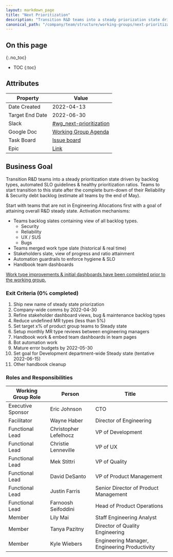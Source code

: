 ```yaml
---
layout: markdown_page
title: "Next Prioritization"
description: "Transition R&D teams into a steady priorization state driven by backlog data, SLO guidelines & healthy prioritization ratios"
canonical_path: "/company/team/structure/working-groups/next-prioritization/"
---
```


## On this page
{:.no_toc}

- TOC
{:toc}

## Attributes

| Property        | Value      |
|-----------------|------------|
| Date Created    | 2022-04-13 |
| Target End Date | 2022-06-30 |
| Slack           | [#wg_next-prioritization](https://gitlab.slack.com/archives/C03AWM7780G) |
| Google Doc      | [Working Group Agenda](https://docs.google.com/document/d/1wog8bR7jg6SECefx9BGqIa07sFm_sXJPvelVAganYmc/edit#heading=h.pmtw3ocv2aty)  |
| Task Board      | [Issue board](https://gitlab.com/groups/gitlab-com/-/epic_boards/20810) |
| Epic            | [Link](https://gitlab.com/groups/gitlab-com/-/epics/1799) |

## Business Goal

Transition R&D teams into a steady prioritization state driven by backlog types, automated SLO guidelines & healthy prioritization ratios. Teams to start transition to this state after the complete burn-down of their Reliability & Security debt backlog (estimate all teams by the end of May). 

Start with teams that are not in Engineering Allocations first with a goal of attaining overall R&D steady state. Activation mechanisms:
* Teams backlog slates containing view of all backlog types.
  * Security
  * Reliability
  * UX / SUS
  * Bugs
* Teams merged work type slate (historical & real time)
* Stakeholders slate, view of progress and ratio attainment
* Automation guardrails to enforce hygiene & SLO
* Handbook team dashboards

[Work type improvements & initial dashboards have been completed prior to the working group.](https://gitlab.com/groups/gitlab-com/-/epics/1799#pre-work-by-april-15th) 


### Exit Criteria (0% completed)

1. Ship new name of steady state priorization
1. Company-wide comms by 2022-04-30
1. Refine stakeholder dashboard views, bug & maintenance backlog types
1. Reduce undefined MR types (less than 5%)
1. Set target x% of product group teams to Steady state
1. Setup monthly MR type reviews between engineering managers
1. Handbook work & embed team dashboards in team pages
1. Bot automation work
1. Mature error budgets by 2022-05-30
1. Set goal for Development department-wide Steady state (tentative 2022-06-15)
1. Other handbook cleanup


### Roles and Responsibilities

| Working Group Role    | Person                                               | Title                                                      |
|-----------------------|------------------------------------------------------|------------------------------------------------------------|
| Executive Sponsor     | Eric Johnson                                         | CTO                                                        |
| Facilitator           | Wayne Haber                                          | Director of Engineering                                    |
| Functional Lead       | Christopher Lefelhocz                                | VP of Development                                          | 
| Functional Lead       | Christie Lenneville                                  | VP of UX  |
| Functional Lead       | Mek Stittri                                          | VP of Quality |
| Functional Lead       | David DeSanto                                        | VP of Product Management |
| Functional Lead       | Justin Farris                                        | Senior Director of Product Management |
| Functional Lead       | Farnoosh Seifoddini                                  | Head of Product Operations |
| Member                | Lily Mai                                             | Staff Engineering Analyst |
| Member                | Tanya Pazitny                                        | Director of Quality Engineering |
| Member                | Kyle Wiebers                                         | Engineering Manager, Engineering Productivity |
      

